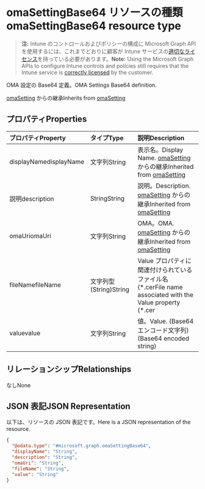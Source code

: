 # <a name="omasettingbase64-resource-type"></a><span data-ttu-id="e2348-101">omaSettingBase64 リソースの種類</span><span class="sxs-lookup"><span data-stu-id="e2348-101">omaSettingBase64 resource type</span></span>

> <span data-ttu-id="e2348-102">**注:** Intune のコントロールおよびポリシーの構成に Microsoft Graph API を使用するには、これまでどおりに顧客が Intune サービスの[適切なライセンス](https://go.microsoft.com/fwlink/?linkid=839381)を持っている必要があります。</span><span class="sxs-lookup"><span data-stu-id="e2348-102">**Note:** Using the Microsoft Graph APIs to configure Intune controls and policies still requires that the Intune service is [correctly licensed](https://go.microsoft.com/fwlink/?linkid=839381) by the customer.</span></span>

<span data-ttu-id="e2348-103">OMA 設定の Base64 定義。</span><span class="sxs-lookup"><span data-stu-id="e2348-103">OMA Settings Base64 definition.</span></span>

<span data-ttu-id="e2348-104">[omaSetting](../resources/intune_deviceconfig_omasetting.md) からの継承</span><span class="sxs-lookup"><span data-stu-id="e2348-104">Inherits from [omaSetting](../resources/intune_deviceconfig_omasetting.md)</span></span>

## <a name="properties"></a><span data-ttu-id="e2348-105">プロパティ</span><span class="sxs-lookup"><span data-stu-id="e2348-105">Properties</span></span>
|<span data-ttu-id="e2348-106">プロパティ</span><span class="sxs-lookup"><span data-stu-id="e2348-106">Property</span></span>|<span data-ttu-id="e2348-107">タイプ</span><span class="sxs-lookup"><span data-stu-id="e2348-107">Type</span></span>|<span data-ttu-id="e2348-108">説明</span><span class="sxs-lookup"><span data-stu-id="e2348-108">Description</span></span>|
|:---|:---|:---|
|<span data-ttu-id="e2348-109">displayName</span><span class="sxs-lookup"><span data-stu-id="e2348-109">displayName</span></span>|<span data-ttu-id="e2348-110">文字列</span><span class="sxs-lookup"><span data-stu-id="e2348-110">String</span></span>|<span data-ttu-id="e2348-111">表示名。</span><span class="sxs-lookup"><span data-stu-id="e2348-111">Display Name.</span></span> <span data-ttu-id="e2348-112">[omaSetting](../resources/intune_deviceconfig_omasetting.md) からの継承</span><span class="sxs-lookup"><span data-stu-id="e2348-112">Inherited from [omaSetting](../resources/intune_deviceconfig_omasetting.md)</span></span>|
|<span data-ttu-id="e2348-113">説明</span><span class="sxs-lookup"><span data-stu-id="e2348-113">description</span></span>|<span data-ttu-id="e2348-114">String</span><span class="sxs-lookup"><span data-stu-id="e2348-114">String</span></span>|<span data-ttu-id="e2348-115">説明。</span><span class="sxs-lookup"><span data-stu-id="e2348-115">Description.</span></span> <span data-ttu-id="e2348-116">[omaSetting](../resources/intune_deviceconfig_omasetting.md) からの継承</span><span class="sxs-lookup"><span data-stu-id="e2348-116">Inherited from [omaSetting](../resources/intune_deviceconfig_omasetting.md)</span></span>|
|<span data-ttu-id="e2348-117">omaUri</span><span class="sxs-lookup"><span data-stu-id="e2348-117">omaUri</span></span>|<span data-ttu-id="e2348-118">文字列</span><span class="sxs-lookup"><span data-stu-id="e2348-118">String</span></span>|<span data-ttu-id="e2348-119">OMA。</span><span class="sxs-lookup"><span data-stu-id="e2348-119">OMA.</span></span> <span data-ttu-id="e2348-120">[omaSetting](../resources/intune_deviceconfig_omasetting.md) からの継承</span><span class="sxs-lookup"><span data-stu-id="e2348-120">Inherited from [omaSetting](../resources/intune_deviceconfig_omasetting.md)</span></span>|
|<span data-ttu-id="e2348-121">fileName</span><span class="sxs-lookup"><span data-stu-id="e2348-121">fileName</span></span>|<span data-ttu-id="e2348-122">文字列型 (String)</span><span class="sxs-lookup"><span data-stu-id="e2348-122">String</span></span>|<span data-ttu-id="e2348-123">Value プロパティに関連付けられているファイル名 (\*.cer</span><span class="sxs-lookup"><span data-stu-id="e2348-123">File name associated with the Value property (\*.cer</span></span> | <span data-ttu-id="e2348-124">\*.crt )。</span><span class="sxs-lookup"><span data-stu-id="e2348-124">\*.crt ).</span></span>|
|<span data-ttu-id="e2348-125">value</span><span class="sxs-lookup"><span data-stu-id="e2348-125">value</span></span>|<span data-ttu-id="e2348-126">文字列</span><span class="sxs-lookup"><span data-stu-id="e2348-126">String</span></span>|<span data-ttu-id="e2348-127">値。</span><span class="sxs-lookup"><span data-stu-id="e2348-127">Value.</span></span> <span data-ttu-id="e2348-128">(Base64 エンコード文字列)</span><span class="sxs-lookup"><span data-stu-id="e2348-128">(Base64 encoded string)</span></span>|

## <a name="relationships"></a><span data-ttu-id="e2348-129">リレーションシップ</span><span class="sxs-lookup"><span data-stu-id="e2348-129">Relationships</span></span>
<span data-ttu-id="e2348-130">なし</span><span class="sxs-lookup"><span data-stu-id="e2348-130">None</span></span>
## <a name="json-representation"></a><span data-ttu-id="e2348-131">JSON 表記</span><span class="sxs-lookup"><span data-stu-id="e2348-131">JSON Representation</span></span>
<span data-ttu-id="e2348-132">以下は、リソースの JSON 表記です。</span><span class="sxs-lookup"><span data-stu-id="e2348-132">Here is a JSON representation of the resource.</span></span>
<!--{
  "blockType": "resource",
  "baseType": "microsoft.graph.omaSetting",
  "@odata.type": "microsoft.graph.omaSettingBase64"
}-->
``` json
{
  "@odata.type": "#microsoft.graph.omaSettingBase64",
  "displayName": "String",
  "description": "String",
  "omaUri": "String",
  "fileName": "String",
  "value": "String"
}
```



